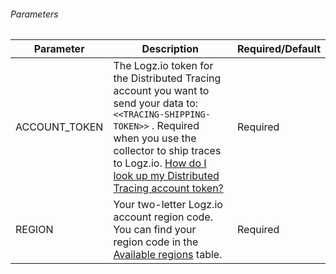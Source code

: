 ###### Parameters

| Parameter | Description | Required/Default|
|---|---|---|
| ACCOUNT_TOKEN | The Logz.io token for the Distributed Tracing account you want to send your data to: `<<TRACING-SHIPPING-TOKEN>>` . Required when you use the collector to ship traces to Logz.io.  [How do I look up my Distributed Tracing account token?](https://docs.logz.io/user-guide/accounts/finding-your-tracing-account-token)  | Required |
| REGION |  Your two-letter Logz.io account region code. You can find your region code in the [Available regions](https://docs.logz.io/user-guide/accounts/account-region.html#available-regions) table. | Required |